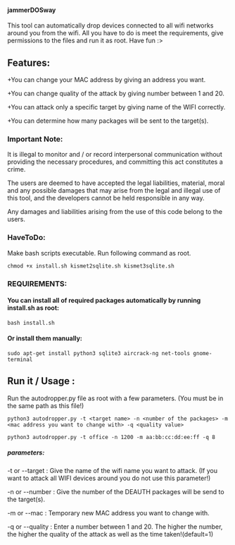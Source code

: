 
#### jammerDOSway
This tool can automatically drop devices connected to all wifi networks around you from the wifi. All you have to do is meet the requirements, give permissions to the files and run it as root.
Have fun :>

## Features:

+You can change your MAC address by giving an address you want.

+You can change quality of the attack by giving number between 1 and 20.

+You can attack only a specific target by giving name of the WIFI correctly.

+You can determine how many packages will be sent to the target(s).


### Important Note: 
It is illegal to monitor and / or record interpersonal communication without providing the necessary procedures, and committing this act constitutes a crime.

The users are deemed to have accepted the legal liabilities, material, moral and any possible damages that may arise from the legal and illegal use of this tool, and the developers cannot be held responsible in any way.

Any damages and liabilities arising from the use of this code belong to the users.
### HaveToDo: 

Make bash scripts executable. Run following command as root.

`chmod +x install.sh kismet2sqlite.sh kismet3sqlite.sh`

### REQUIREMENTS:

#### You can install all of required packages automatically by running install.sh as root:

`bash install.sh`

#### Or install them manually:

`sudo apt-get install python3 sqlite3 aircrack-ng net-tools gnome-terminal`


## Run it / Usage :
Run the autodropper.py file as root with a few parameters. (You must be in the same path as this file!) 

`python3 autodropper.py -t <target name> -n <number of the packages> -m <mac address you want to change with> -q <quality value>`

`python3 autodropper.py -t office -n 1200 -m aa:bb:cc:dd:ee:ff -q 8`


##### parameters:

-t or --target : Give the name of the wifi name you want to attack. (If you want to attack all WIFI devices around you do not use this parameter!)

-n or --number : Give the number of the DEAUTH packages will be send to the target(s).

-m or --mac : Temporary new MAC address you want to change with.

-q or --quality : Enter a number between 1 and 20. The higher the number, the higher the quality of the attack as well as the time taken!(default=1)


